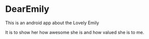 DearEmily
=========

This is an android app about the Lovely Emily 

It is to show her how awesome she is and how valued she is to me.
